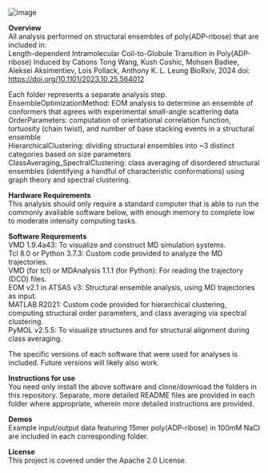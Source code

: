 ![image](https://github.com/TongGeorgeWang/polyADPribose-Structural-Analysis/assets/160785251/db72b17f-fa75-41c8-8be3-dde28659a9a2)

**Overview** <br />
All analysis performed on structural ensembles of poly(ADP-ribose) that are included in: <br />
Length-dependent Intramolecular Coil-to-Globule Transition in Poly(ADP-ribose) Induced by Cations
Tong Wang, Kush Coshic, Mohsen Badiee, Aleksei Aksimentiev, Lois Pollack, Anthony K. L. Leung
BioRxiv, 2024
doi: https://doi.org/10.1101/2023.10.25.564012

Each folder represents a separate analysis step. <br />
EnsembleOptimizationMethod: EOM analysis to determine an ensemble of conformers that agrees with experimental small-angle scattering data  <br />
OrderParameters: computation of orientational correlation function, tortuosity (chain twist), and number of base stacking events in a structural ensemble <br />
HierarchicalClustering: dividing structural ensembles into ~3 distinct categories based on size parameters <br />
ClassAveraging_SpectralClustering: class averaging of disordered structural ensembles (identifying a handful of characteristic conformations) using graph theory and spectral clustering. <br />





**Hardware Requirements** <br />
This analysis should only require a standard computer that is able to run the commonly available software below, with enough memory to complete low to moderate intensity computing tasks.

**Software Requrements** <br />
VMD 1.9.4a43: To visualize and construct MD simulation systems. <br />
Tcl 8.0 or Python 3.7.3: Custom code provided to analyze the MD trajectories. <br />
VMD (for tcl) or MDAnalysis 1.1.1 (for Python): For reading the trajectory (DCD) files. <br />
EOM v2.1 in ATSAS v3: Structural ensemble analysis, using MD trajectories as input. <br />
MATLAB R2021: Custom code provided for hierarchical clustering, computing structural order parameters, and class averaging via spectral clustering. <br />
PyMOL v2.5.5: To visualize structures and for structural alignment during class averaging.<br />

The specific versions of each software that were used for analyses is included. Future versions will likely also work. 

**Instructions for use** <br />
You need only install the above software and clone/download the folders in this repository. Separate, more detailed README files are provided in each folder where appropriate, wherein more detailed instructions are provided. 

**Demos** <br />
Example input/output data featuring 15mer poly(ADP-ribose) in 100mM NaCl are included in each corresponding folder. 

**License** <br />
This project is covered under the Apache 2.0 License.




